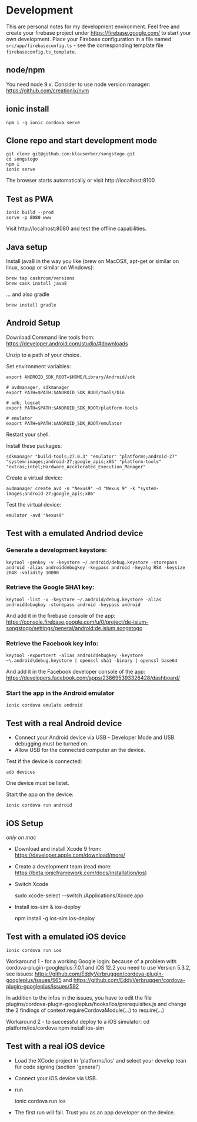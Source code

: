 
# Development

This are personal notes for my development environment. Feel free and create your firebase project under https://firebase.google.com/ to start your own development. Place your Firebase configuration in a file named `src/app/firebaseconfig.ts` - see the corresponding template file `firebaseconfig.ts_template`. 

## node/npm

You need node 9.x. Consider to use node version manager: https://github.com/creationix/nvm

## ionic install

    npm i -g ionic cordova serve

## Clone repo and start development mode

    git clone git@github.com:klauserber/songstogo.git
    cd songstogo
    npm i
    ionic serve

The browser starts automatically or visit http://localhost:8100

## Test as PWA

    ionic build --prod
    serve -p 8080 www

Visit http://localhost:8080 and test the offline capabilities.

## Java setup

Install java8 in the way you like (brew on MacOSX, apt-get or similar on linux, scoop or similar on Windows):

    brew tap caskroom/versions
    brew cask install java8

... and also gradle

    brew install gradle

## Android Setup

Download Command line tools from: https://developer.android.com/studio/#downloads

Unzip to a path of your choice.

Set environment variables:

    export ANDROID_SDK_ROOT=$HOME/Library/Android/sdk

    # avdmanager, sdkmanager
    export PATH=$PATH:$ANDROID_SDK_ROOT/tools/bin

    # adb, logcat
    export PATH=$PATH:$ANDROID_SDK_ROOT/platform-tools

    # emulator
    export PATH=$PATH:$ANDROID_SDK_ROOT/emulator

Restart your shell.

Install these packages:

    sdkmanager "build-tools;27.0.3" "emulator" "platforms;android-27" "system-images;android-27;google_apis;x86" "platform-tools" "extras;intel;Hardware_Accelerated_Execution_Manager"

Create a virtual device:

    avdmanager create avd -n "Nexus9" -d "Nexus 9" -k "system-images;android-27;google_apis;x86"

Test the virtual device:
    
    emulator -avd "Nexus9"


## Test with a emulated Andriod device

### Generate a development keystore:

    keytool -genkey -v -keystore ~/.android/debug.keystore -storepass android -alias androiddebugkey -keypass android -keyalg RSA -keysize 2048 -validity 10000

### Retrieve the Google SHA1 key:

    keytool -list -v -keystore ~/.android/debug.keystore -alias androiddebugkey -storepass android -keypass android

And add it in the firebase console of the app: https://console.firebase.google.com/u/0/project/de-isium-songstogo/settings/general/android:de.isium.songstogo

### Retrieve the Facebook key info:

    keytool -exportcert -alias androiddebugkey -keystore ~\.android\debug.keystore | openssl sha1 -binary | openssl base64

And add it in the Facebook developer console of the app: https://developers.facebook.com/apps/238695393326428/dashboard/

### Start the app in the Android emulator

    ionic cordova emulate android

## Test with a real Android device

* Connect your Android device via USB - Developer Mode and USB debugging must be turned on.
* Allow USB for the connected computer an the device.

Test if the device is connected:

    adb devices

One device must be listet.

Start the app on the device:

    ionic cordova run android 

## iOS Setup

*only on mac*

* Download and install Xcode 9 from: https://developer.apple.com/download/more/
* Create a development team (read more: https://beta.ionicframework.com/docs/installation/ios)
* Switch Xcode

    sudo xcode-select --switch /Applications/Xcode.app

* Install ios-sim & ios-deploy

    npm install -g ios-sim ios-deploy


## Test with a emulated iOS device

    ionic cordova run ios

Workaround 1 - for a working Google login:
because of a problem with cordova-plugin-googleplus:7.0.1 and iOS 12.2 you need to use Version 5.3.2, see issues: https://github.com/EddyVerbruggen/cordova-plugin-googleplus/issues/565 and https://github.com/EddyVerbruggen/cordova-plugin-googleplus/issues/592

In addition to the infos in the issues, you have to edit the file plugins⁩/cordova-plugin-googleplus⁩/hooks⁩/ios⁩/prerequisites.js and change the 2 findings of context.requireCordovaModule(...) to require(...)

Workaround 2 - to successful deploy to a iOS simulator:
    cd platform/ios/cordova
    npm install ios-sim

## Test with a real iOS device

* Load the XCode project in 'platforms/ios' and select your develop tean für code signing (section 'general')
* Connect your iOS device via USB.
* run

    ionic cordova run ios

* The first run will fail. Trust you as an app developer on the device. 
